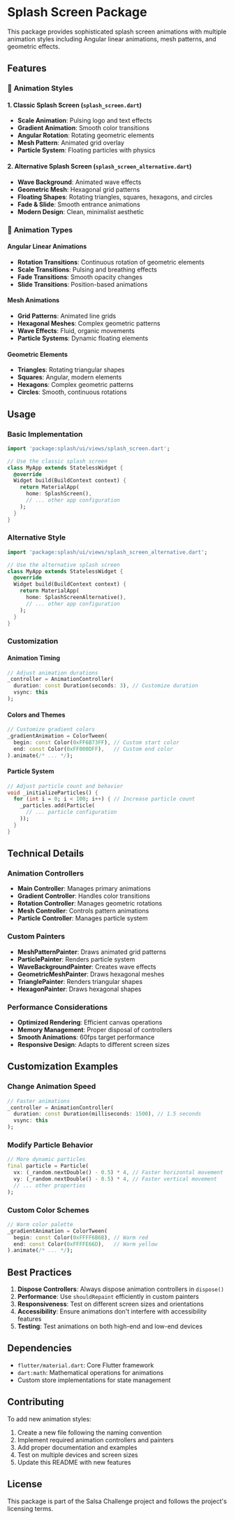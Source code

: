 # Splash Screen Package

This package provides sophisticated splash screen animations with multiple animation styles including Angular linear animations, mesh patterns, and geometric effects.

## Features

### 🎨 **Animation Styles**

#### 1. **Classic Splash Screen** (`splash_screen.dart`)
- **Scale Animation**: Pulsing logo and text effects
- **Gradient Animation**: Smooth color transitions
- **Angular Rotation**: Rotating geometric elements
- **Mesh Pattern**: Animated grid overlay
- **Particle System**: Floating particles with physics

#### 2. **Alternative Splash Screen** (`splash_screen_alternative.dart`)
- **Wave Background**: Animated wave effects
- **Geometric Mesh**: Hexagonal grid patterns
- **Floating Shapes**: Rotating triangles, squares, hexagons, and circles
- **Fade & Slide**: Smooth entrance animations
- **Modern Design**: Clean, minimalist aesthetic

### 🚀 **Animation Types**

#### **Angular Linear Animations**
- **Rotation Transitions**: Continuous rotation of geometric elements
- **Scale Transitions**: Pulsing and breathing effects
- **Fade Transitions**: Smooth opacity changes
- **Slide Transitions**: Position-based animations

#### **Mesh Animations**
- **Grid Patterns**: Animated line grids
- **Hexagonal Meshes**: Complex geometric patterns
- **Wave Effects**: Fluid, organic movements
- **Particle Systems**: Dynamic floating elements

#### **Geometric Elements**
- **Triangles**: Rotating triangular shapes
- **Squares**: Angular, modern elements
- **Hexagons**: Complex geometric patterns
- **Circles**: Smooth, continuous rotations

## Usage

### Basic Implementation

```dart
import 'package:splash/ui/views/splash_screen.dart';

// Use the classic splash screen
class MyApp extends StatelessWidget {
  @override
  Widget build(BuildContext context) {
    return MaterialApp(
      home: SplashScreen(),
      // ... other app configuration
    );
  }
}
```

### Alternative Style

```dart
import 'package:splash/ui/views/splash_screen_alternative.dart';

// Use the alternative splash screen
class MyApp extends StatelessWidget {
  @override
  Widget build(BuildContext context) {
    return MaterialApp(
      home: SplashScreenAlternative(),
      // ... other app configuration
    );
  }
}
```

### Customization

#### **Animation Timing**
```dart
// Adjust animation durations
_controller = AnimationController(
  duration: const Duration(seconds: 3), // Customize duration
  vsync: this
);
```

#### **Colors and Themes**
```dart
// Customize gradient colors
_gradientAnimation = ColorTween(
  begin: const Color(0xFF6B73FF), // Custom start color
  end: const Color(0xFF000DFF),   // Custom end color
).animate(/* ... */);
```

#### **Particle System**
```dart
// Adjust particle count and behavior
void _initializeParticles() {
  for (int i = 0; i < 100; i++) { // Increase particle count
    _particles.add(Particle(
      // ... particle configuration
    ));
  }
}
```

## Technical Details

### **Animation Controllers**
- **Main Controller**: Manages primary animations
- **Gradient Controller**: Handles color transitions
- **Rotation Controller**: Manages geometric rotations
- **Mesh Controller**: Controls pattern animations
- **Particle Controller**: Manages particle system

### **Custom Painters**
- **MeshPatternPainter**: Draws animated grid patterns
- **ParticlePainter**: Renders particle system
- **WaveBackgroundPainter**: Creates wave effects
- **GeometricMeshPainter**: Draws hexagonal meshes
- **TrianglePainter**: Renders triangular shapes
- **HexagonPainter**: Draws hexagonal shapes

### **Performance Considerations**
- **Optimized Rendering**: Efficient canvas operations
- **Memory Management**: Proper disposal of controllers
- **Smooth Animations**: 60fps target performance
- **Responsive Design**: Adapts to different screen sizes

## Customization Examples

### **Change Animation Speed**
```dart
// Faster animations
_controller = AnimationController(
  duration: const Duration(milliseconds: 1500), // 1.5 seconds
  vsync: this
);
```

### **Modify Particle Behavior**
```dart
// More dynamic particles
final particle = Particle(
  vx: (_random.nextDouble() - 0.5) * 4, // Faster horizontal movement
  vy: (_random.nextDouble() - 0.5) * 4, // Faster vertical movement
  // ... other properties
);
```

### **Custom Color Schemes**
```dart
// Warm color palette
_gradientAnimation = ColorTween(
  begin: const Color(0xFFFF6B6B), // Warm red
  end: const Color(0xFFFFE66D),   // Warm yellow
).animate(/* ... */);
```

## Best Practices

1. **Dispose Controllers**: Always dispose animation controllers in `dispose()`
2. **Performance**: Use `shouldRepaint` efficiently in custom painters
3. **Responsiveness**: Test on different screen sizes and orientations
4. **Accessibility**: Ensure animations don't interfere with accessibility features
5. **Testing**: Test animations on both high-end and low-end devices

## Dependencies

- `flutter/material.dart`: Core Flutter framework
- `dart:math`: Mathematical operations for animations
- Custom store implementations for state management

## Contributing

To add new animation styles:

1. Create a new file following the naming convention
2. Implement required animation controllers and painters
3. Add proper documentation and examples
4. Test on multiple devices and screen sizes
5. Update this README with new features

## License

This package is part of the Salsa Challenge project and follows the project's licensing terms.
